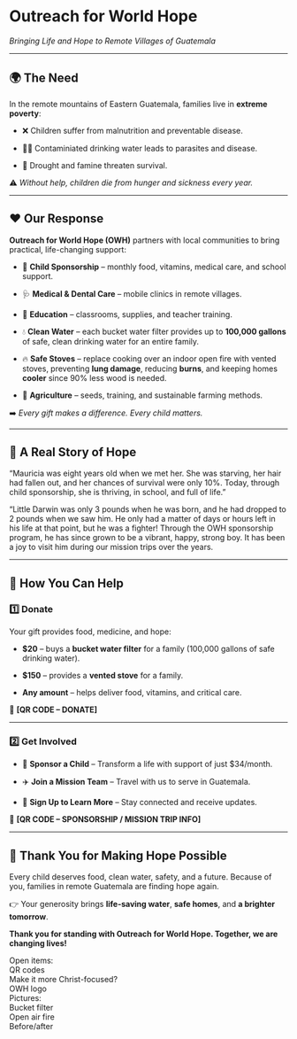 # **Outreach for World Hope**

*Bringing Life and Hope to Remote Villages of Guatemala*

---

## **🌍 The Need**

In the remote mountains of Eastern Guatemala, families live in **extreme poverty**:

* ❌ Children suffer from malnutrition and preventable disease.

* 🚶‍♀️ Contaminiated drinking water leads to parasites and disease.

* 🌵 Drought and famine threaten survival.

⚠️ *Without help, children die from hunger and sickness every year.*

---

## **❤️ Our Response**

**Outreach for World Hope (OWH)** partners with local communities to bring practical, life-changing support:

* 💖 **Child Sponsorship** – monthly food, vitamins, medical care, and school support.

* 🩺 **Medical & Dental Care** – mobile clinics in remote villages.

* 🎒 **Education** – classrooms, supplies, and teacher training.

* 💧 **Clean Water** – each bucket water filter provides up to **100,000 gallons** of safe, clean drinking water for an entire family.

* 🔥 **Safe Stoves** – replace cooking over an indoor open fire with vented stoves, preventing **lung damage**, reducing **burns**, and keeping homes **cooler** since 90% less wood is needed.

* 🌱 **Agriculture** – seeds, training, and sustainable farming methods.

➡️ *Every gift makes a difference. Every child matters.*

---

## **📖 A Real Story of Hope**

“Mauricia was eight years old when we met her. She was starving, her hair had fallen out, and her chances of survival were only 10%. Today, through child sponsorship, she is thriving, in school, and full of life.”

“Little Darwin was only 3 pounds when he was born, and he had dropped to 2 pounds when we saw him.  He only had a matter of days or hours left in his life at that point, but he was a fighter\!  Through the OWH sponsorship program, he has since grown to be a vibrant, happy, strong boy.  It has been a joy to visit him during our mission trips over the years.  

---

## **🙌 How You Can Help**

### **1️⃣ Donate**

Your gift provides food, medicine, and hope:

* **$20** – buys a **bucket water filter** for a family (100,000 gallons of safe drinking water).

* **$150** – provides a **vented stove** for a family.

* **Any amount** – helps deliver food, vitamins, and critical care.

📲 **\[QR CODE – DONATE\]**

---

### **2️⃣ Get Involved**

* 👧 **Sponsor a Child** – Transform a life with support of just $34/month.

* ✈️ **Join a Mission Team** – Travel with us to serve in Guatemala.

* 📨 **Sign Up to Learn More** – Stay connected and receive updates.

📲 **\[QR CODE – SPONSORSHIP / MISSION TRIP INFO\]**

---

## **💙 Thank You for Making Hope Possible**

Every child deserves food, clean water, safety, and a future.  Because of you, families in remote Guatemala are finding hope again.

👉 Your generosity brings **life-saving water**, **safe homes**, and **a brighter tomorrow**.

**Thank you for standing with Outreach for World Hope. Together, we are changing lives\!**

Open items:  
QR codes  
Make it more Christ-focused?  
OWH logo  
Pictures:  
	Bucket filter  
	Open air fire  
	Before/after
